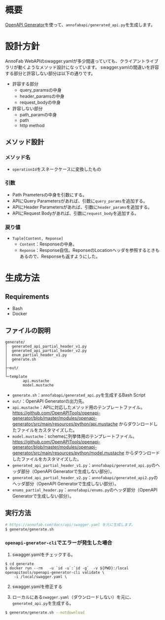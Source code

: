 # 概要
[OpenAPI Generator](https://github.com/OpenAPITools/openapi-generator)を使って、`annofabapi/generated_api.py`を生成します。


# 設計方針
AnnoFab WebAPIのswagger.yamlが多少間違っていても、クライアントライブラリが動くようなメソッド設計になっています。
swagger.yamlの間違いを許容する部分と許容しない部分は以下の通りです。

* 許容する部分
    * query_paramsの中身
    * header_paramsの中身
    * request_bodyの中身
* 許容しない部分
    * path_paramの中身
    * path
    * http method


## メソッド設計
### メソッド名
* `operationId`をスネークケースに変換したもの

### 引数
* Path Prametersの中身を引数にする。
* APIにQuery Parametersがあれば、引数に`query_params`を追加する。
* APIにHeader Parametersがあれば、引数に`header_params`を追加する。
* APIにRequest Bodyがあれば、引数に`request_body`を追加する。

### 戻り値
* `Tuple[Content, Reponse]`
    * `Content`：Responseの中身。
    * `Reponse`：Response自信。ReponseのLocationヘッダを参照するときもあるので、Responseも返すようにした。


# 生成方法

## Requirements
* Bash
* Docker

## ファイルの説明

```
generate/
│  generated_api_partial_header_v1.py
│  generated_api_partial_header_v2.py
│  enum_partial_header_v1.py
│  generate.sh
│
├─out/
│  
└─template
        api.mustache
        model.mustache

```

* `generate.sh`：`annofabapi/generated_api.py`を生成するBash Script
* `out/`：OpenAPI Generatorの出力先。
* `api.mustache`：APIに対応したメソッド用のテンプレートファイル。https://github.com/OpenAPITools/openapi-generator/blob/master/modules/openapi-generator/src/main/resources/python/api.mustache からダウンロードしたファイルをカスタマイズした。
* `model.mustache`：schemeに列挙体用のテンプレートファイル。https://github.com/OpenAPITools/openapi-generator/blob/master/modules/openapi-generator/src/main/resources/python/model.mustache からダウンロードしたファイルをカスタマイズした。
* `generated_api_partial_header_v1.py`：`annofabapi/generated_api.py`のヘッダ部分（OpenAPI Generatorで生成しない部分）。
* `generated_api_partial_header_v2.py`：`annofabapi/generated_api2.py`のヘッダ部分（OpenAPI Generatorで生成しない部分）。
* `enums_partial_header.py`：`annofabapi/enums.py`のヘッダ部分（OpenAPI Generatorで生成しない部分）。

## 実行方法

```bash
# https://annofab.com/docs/api/swagger.yaml を元に生成します。
$ generate/generate.sh

```

### `openapi-gnerator-cli`でエラーが発生した場合

1. swagger.yamlをチェックする。

```
$ cd generate
$ docker run --rm   -u `id -u`:`id -g`  -v ${PWD}:/local openapitools/openapi-generator-cli validate \
    -i /local/swagger.yaml \

```

2. swagger.yamlを修正する

3. ローカルにある`swagger.yaml`（ダウンロードしない）を元に、`generated_api.py`を生成する。

```bash
$ generate/generate.sh --notdownload
```